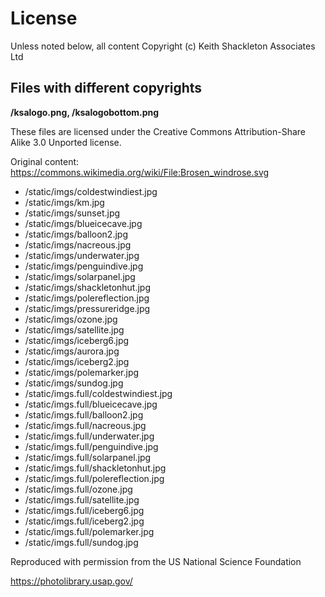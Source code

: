# License

Unless noted below, all content Copyright (c) Keith Shackleton Associates Ltd

## Files with different copyrights

**/ksalogo.png, /ksalogobottom.png**

These files are licensed under the Creative Commons Attribution-Share Alike 3.0
Unported license.

Original content: https://commons.wikimedia.org/wiki/File:Brosen_windrose.svg

* /static/imgs/coldestwindiest.jpg
* /static/imgs/km.jpg
* /static/imgs/sunset.jpg
* /static/imgs/blueicecave.jpg
* /static/imgs/balloon2.jpg
* /static/imgs/nacreous.jpg
* /static/imgs/underwater.jpg
* /static/imgs/penguindive.jpg
* /static/imgs/solarpanel.jpg
* /static/imgs/shackletonhut.jpg
* /static/imgs/polereflection.jpg
* /static/imgs/pressureridge.jpg
* /static/imgs/ozone.jpg
* /static/imgs/satellite.jpg
* /static/imgs/iceberg6.jpg
* /static/imgs/aurora.jpg
* /static/imgs/iceberg2.jpg
* /static/imgs/polemarker.jpg
* /static/imgs/sundog.jpg
* /static/imgs.full/coldestwindiest.jpg
* /static/imgs.full/blueicecave.jpg
* /static/imgs.full/balloon2.jpg
* /static/imgs.full/nacreous.jpg
* /static/imgs.full/underwater.jpg
* /static/imgs.full/penguindive.jpg
* /static/imgs.full/solarpanel.jpg
* /static/imgs.full/shackletonhut.jpg
* /static/imgs.full/polereflection.jpg
* /static/imgs.full/ozone.jpg
* /static/imgs.full/satellite.jpg
* /static/imgs.full/iceberg6.jpg
* /static/imgs.full/iceberg2.jpg
* /static/imgs.full/polemarker.jpg
* /static/imgs.full/sundog.jpg

Reproduced with permission from the US National Science Foundation

https://photolibrary.usap.gov/

